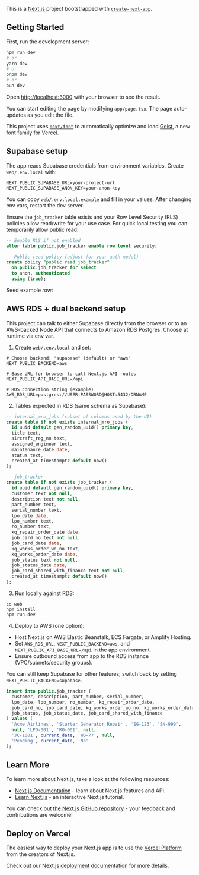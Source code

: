 This is a [Next.js](https://nextjs.org) project bootstrapped with [`create-next-app`](https://nextjs.org/docs/app/api-reference/cli/create-next-app).

## Getting Started

First, run the development server:

```bash
npm run dev
# or
yarn dev
# or
pnpm dev
# or
bun dev
```

Open [http://localhost:3000](http://localhost:3000) with your browser to see the result.

You can start editing the page by modifying `app/page.tsx`. The page auto-updates as you edit the file.

This project uses [`next/font`](https://nextjs.org/docs/app/building-your-application/optimizing/fonts) to automatically optimize and load [Geist](https://vercel.com/font), a new font family for Vercel.

## Supabase setup

The app reads Supabase credentials from environment variables. Create `web/.env.local` with:

```
NEXT_PUBLIC_SUPABASE_URL=your-project-url
NEXT_PUBLIC_SUPABASE_ANON_KEY=your-anon-key
```

You can copy `web/.env.local.example` and fill in your values. After changing env vars, restart the dev server.

Ensure the `job_tracker` table exists and your Row Level Security (RLS) policies allow read/write for your use case. For quick local testing you can temporarily allow public read:

```sql
-- Enable RLS if not enabled
alter table public.job_tracker enable row level security;

-- Public read policy (adjust for your auth model)
create policy "public read job_tracker"
  on public.job_tracker for select
  to anon, authenticated
  using (true);
```

Seed example row:

## AWS RDS + dual backend setup

This project can talk to either Supabase directly from the browser or to an AWS-backed Node API that connects to Amazon RDS Postgres. Choose at runtime via env var.

1) Create `web/.env.local` and set:

```
# Choose backend: "supabase" (default) or "aws"
NEXT_PUBLIC_BACKEND=aws

# Base URL for browser to call Next.js API routes
NEXT_PUBLIC_API_BASE_URL=/api

# RDS connection string (example)
AWS_RDS_URL=postgres://USER:PASSWORD@HOST:5432/DBNAME
```

2) Tables expected in RDS (same schema as Supabase):

```sql
-- internal_mro_jobs (subset of columns used by the UI)
create table if not exists internal_mro_jobs (
  id uuid default gen_random_uuid() primary key,
  title text,
  aircraft_reg_no text,
  assigned_engineer text,
  maintenance_date date,
  status text,
  created_at timestamptz default now()
);

-- job_tracker
create table if not exists job_tracker (
  id uuid default gen_random_uuid() primary key,
  customer text not null,
  description text not null,
  part_number text,
  serial_number text,
  lpo_date date,
  lpo_number text,
  ro_number text,
  kq_repair_order_date date,
  job_card_no text not null,
  job_card_date date,
  kq_works_order_wo_no text,
  kq_works_order_date date,
  job_status text not null,
  job_status_date date,
  job_card_shared_with_finance text not null,
  created_at timestamptz default now()
);
```

3) Run locally against RDS:

```
cd web
npm install
npm run dev
```

4) Deploy to AWS (one option):

- Host Next.js on AWS Elastic Beanstalk, ECS Fargate, or Amplify Hosting.
- Set `AWS_RDS_URL`, `NEXT_PUBLIC_BACKEND=aws`, and `NEXT_PUBLIC_API_BASE_URL=/api` in the app environment.
- Ensure outbound access from app to the RDS instance (VPC/subnets/security groups).

You can still keep Supabase for other features; switch back by setting `NEXT_PUBLIC_BACKEND=supabase`.

```sql
insert into public.job_tracker (
  customer, description, part_number, serial_number,
  lpo_date, lpo_number, ro_number, kq_repair_order_date,
  job_card_no, job_card_date, kq_works_order_wo_no, kq_works_order_date,
  job_status, job_status_date, job_card_shared_with_finance
) values (
  'Acme Airlines', 'Starter Generator Repair', 'SG-123', 'SN-999',
  null, 'LPO-001', 'RO-001', null,
  'JC-1001', current_date, 'WO-77', null,
  'Pending', current_date, 'No'
);
```

## Learn More

To learn more about Next.js, take a look at the following resources:

- [Next.js Documentation](https://nextjs.org/docs) - learn about Next.js features and API.
- [Learn Next.js](https://nextjs.org/learn) - an interactive Next.js tutorial.

You can check out [the Next.js GitHub repository](https://github.com/vercel/next.js) - your feedback and contributions are welcome!

## Deploy on Vercel

The easiest way to deploy your Next.js app is to use the [Vercel Platform](https://vercel.com/new?utm_medium=default-template&filter=next.js&utm_source=create-next-app&utm_campaign=create-next-app-readme) from the creators of Next.js.

Check out our [Next.js deployment documentation](https://nextjs.org/docs/app/building-your-application/deploying) for more details.
